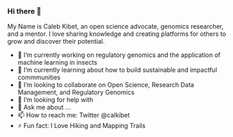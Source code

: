 ### Hi there 👋

My Name is Caleb Kibet, an open science advocate, genomics researcher, and a mentor. I love sharing knowledge and creating platforms for others to grow and discover their potential.
- 🔭 I’m currently working on regulatory genomics and the application of machine learning in insects
- 🌱 I’m currently learning about how to build sustainable and impactful commmunities
- 👯 I’m looking to collaborate on Open Science, Research Data Management, and Regulatory Genomics
- 🤔 I’m looking for help with 
- 💬 Ask me about ...
- 📫 How to reach me: Twitter @calkibet
- ⚡ Fun fact: I Love Hiking and Mapping Trails

